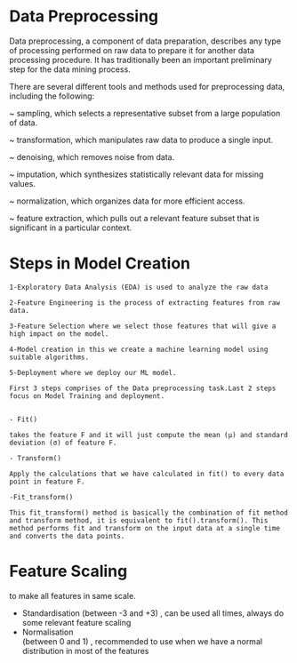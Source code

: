 # Data Preprocessing

Data preprocessing, a component of data preparation, describes any type of processing performed on raw data to prepare it for another data processing procedure. It has traditionally been an important preliminary step for the data mining process.

There are several different tools and methods used for preprocessing data, including the following:

   ~ sampling, which selects a representative subset from a large population of data.  
        
   ~ transformation, which manipulates raw data to produce a single input.  
    
   ~ denoising, which removes noise from data.  
    
   ~ imputation, which synthesizes statistically relevant data for missing values.  
    
   ~ normalization, which organizes data for more efficient access.  
    
   ~ feature extraction, which pulls out a relevant feature subset that is significant in a particular context.  
   
   # Steps in Model Creation
   
   
    1-Exploratory Data Analysis (EDA) is used to analyze the raw data
    
    2-Feature Engineering is the process of extracting features from raw data.
       
    3-Feature Selection where we select those features that will give a high impact on the model.  
    
    4-Model creation in this we create a machine learning model using suitable algorithms.  
     
    5-Deployment where we deploy our ML model.
    
    First 3 steps comprises of the Data preprocessing task.Last 2 steps focus on Model Training and deployment.
    
    
    - Fit()
    
    takes the feature F and it will just compute the mean (μ) and standard deviation (σ) of feature F.
    
    - Transform() 
    
    Apply the calculations that we have calculated in fit() to every data point in feature F.
    
    -Fit_transform()
    
    This fit_transform() method is basically the combination of fit method and transform method, it is equivalent to fit().transform(). This method performs fit and transform on the input data at a single time and converts the data points. 
        
    
# Feature Scaling

to make all features in same scale.

- Standardisation 
   (between -3 and +3) , can be used all times, always do some relevant feature scaling
- Normalisation  
   (between 0 and 1) , recommended to use when we have a normal distribution in most of the features


